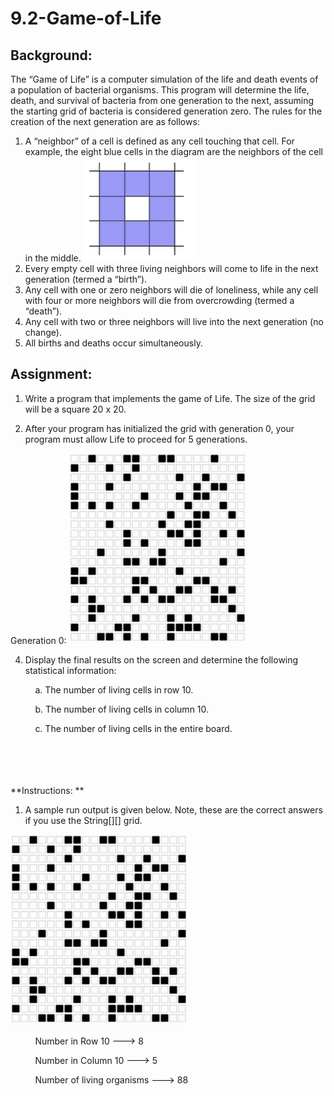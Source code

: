# 9.2-Game-of-Life


## **Background:** 

The “Game of Life” is a computer simulation of the life and death events of a population of bacterial organisms. This program will determine the life, death, and survival of bacteria from one generation to the next, assuming the starting grid of bacteria is considered generation zero. The rules for the creation of the next generation are as follows: 

1. A “neighbor” of a cell is defined as any cell touching that cell. For example, the eight blue cells in the diagram are the neighbors of the cell in the middle. 
 ![Life](assets/life.PNG)
2. Every empty cell with three living neighbors will come to life in the next generation (termed a “birth”). 
3. Any cell with one or zero neighbors will die of loneliness, while any cell with four or more neighbors will die from overcrowding (termed a “death”). 
4. Any cell with two or three neighbors will live into the next generation (no change). 
5. All births and deaths occur simultaneously. 

## **Assignment:**

1. Write a program that implements the game of Life. The size of the grid will be a square 20 x 20. 

2. After your program has initialized the grid with generation 0, your program must allow Life to 
proceed for 5 generations.

Generation 0:
![Game Of Life](assets/game.png)

4. Display the final results on the screen and determine the following statistical information: 

&nbsp;&nbsp;&nbsp;&nbsp;&nbsp;&nbsp;&nbsp;&nbsp;&nbsp;&nbsp;a. The number of living cells in row 10. 

&nbsp;&nbsp;&nbsp;&nbsp;&nbsp;&nbsp;&nbsp;&nbsp;&nbsp;&nbsp;b. The number of living cells in column 10. 

&nbsp;&nbsp;&nbsp;&nbsp;&nbsp;&nbsp;&nbsp;&nbsp;&nbsp;&nbsp;c. The number of living cells in the entire board. 

<br></br>
<br></br>
**Instructions: **

1. A sample run output is given below. Note, these are the correct answers if you use the String[][] grid.

![Game Of Life](assets/game.PNG)
 
&nbsp;&nbsp;&nbsp;&nbsp;&nbsp;&nbsp;&nbsp;&nbsp;&nbsp;&nbsp;Number in Row 10 ---> 8 

&nbsp;&nbsp;&nbsp;&nbsp;&nbsp;&nbsp;&nbsp;&nbsp;&nbsp;&nbsp;Number in Column 10 ---> 5 

&nbsp;&nbsp;&nbsp;&nbsp;&nbsp;&nbsp;&nbsp;&nbsp;&nbsp;&nbsp;Number of living organisms ---> 88 
  
  
